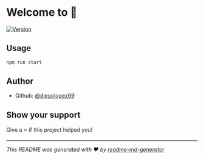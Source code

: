 # Welcome to  👋
[![Version](https://img.shields.io/npm/v/.svg)](https://www.npmjs.com/package/)

## Usage

```sh
npm run start
```

## Author

* Github: [@diegolopez69](https://github.com/diegolopez69)

## Show your support

Give a ⭐️ if this project helped you!


***
_This README was generated with ❤️ by [readme-md-generator](https://github.com/kefranabg/readme-md-generator)_
